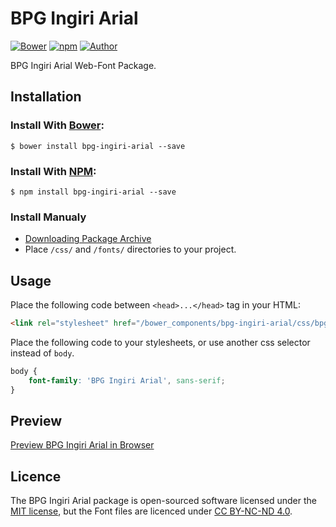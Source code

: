 # BPG Ingiri Arial

[![Bower](https://img.shields.io/bower/v/bpg-ingiri-arial.svg)](http://bower.io/search/?q=bpg-ingiri-arial)
[![npm](https://img.shields.io/npm/v/bpg-ingiri-arial.svg)](https://www.npmjs.com/package/bpg-ingiri-arial)
[![Author](https://img.shields.io/badge/Font_Author-Besarion_Gugushvili-blue.svg)](https://github.com/web-fonts/bpg-ingiri-arial)

BPG Ingiri Arial Web-Font Package.

## Installation

### Install With [Bower](http://bower.io):

```
$ bower install bpg-ingiri-arial --save
```

### Install With [NPM](https://www.npmjs.com):

```
$ npm install bpg-ingiri-arial --save
```

### Install Manualy

* [Downloading Package Archive](https://github.com/web-fonts/bpg-ingiri-arial/archive/master.zip)
* Place `/css/` and `/fonts/` directories to your project.

## Usage

Place the following code between `<head>...</head>` tag in your HTML:

```html
<link rel="stylesheet" href="/bower_components/bpg-ingiri-arial/css/bpg-ingiri-arial.css">
```

Place the following code to your stylesheets, or use another css selector instead of `body`.

```css
body {
    font-family: 'BPG Ingiri Arial', sans-serif;
}
```

## Preview

[Preview BPG Ingiri Arial in Browser](http://web-fonts.ge/bpg-ingiri-arial)

## Licence

The BPG Ingiri Arial package is open-sourced software licensed under the [MIT license](http://opensource.org/licenses/MIT), but the Font files are licenced under [CC BY-NC-ND 4.0](http://creativecommons.org/licenses/by-nc-nd/4.0/).